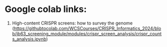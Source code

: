 # Google colab links:

1. High-content CRISPR screens: how to survey the genome (https://githubtocolab.com/WCSCourses/CRISPR_Informatics_2024/blob/jb63_screening_module/modules/crispr_screen_analysis/crispr_counts_analysis.ipynb)

